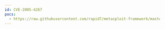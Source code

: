 ```yaml
---
id: CVE-2005-4267
pocs:
  - https://raw.githubusercontent.com/rapid7/metasploit-framework/master/modules/exploits/windows/imap/eudora_list.rb
---
```

